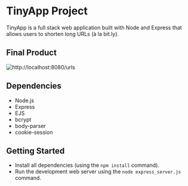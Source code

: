 # TinyApp Project

TinyApp is a full stack web application built with Node and Express that allows users to shorten long URLs (à la bit.ly).

## Final Product

![http://localhost:8080/urls](#)

## Dependencies

- Node.js
- Express
- EJS
- bcrypt
- body-parser
- cookie-session

## Getting Started

- Install all dependencies (using the `npm install` command).
- Run the development web server using the `node express_server.js` command.
